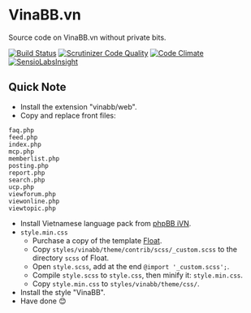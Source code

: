 # VinaBB.vn
Source code on VinaBB.vn without private bits.

[![Build Status](https://travis-ci.org/VinaBB/VinaBB.vn.svg?branch=master)](https://travis-ci.org/VinaBB/VinaBB.vn)
[![Scrutinizer Code Quality](https://scrutinizer-ci.com/g/VinaBB/VinaBB.vn/badges/quality-score.png?b=master)](https://scrutinizer-ci.com/g/VinaBB/VinaBB.vn/?branch=master)
[![Code Climate](https://codeclimate.com/github/VinaBB/VinaBB.vn/badges/gpa.svg)](https://codeclimate.com/github/VinaBB/VinaBB.vn)
[![SensioLabsInsight](https://insight.sensiolabs.com/projects/791226a3-5228-429d-9f3a-20f9a9404b7b/mini.png)](https://insight.sensiolabs.com/projects/791226a3-5228-429d-9f3a-20f9a9404b7b)

## Quick Note
* Install the extension "vinabb/web".
* Copy and replace front files:
```
faq.php
feed.php
index.php
mcp.php
memberlist.php
posting.php
report.php
search.php
ucp.php
viewforum.php
viewonline.php
viewtopic.php
```
* Install Vietnamese language pack from [phpBB iVN](https://github.com/VinaBB/phpBB.iVN).
* `style.min.css`
  * Purchase a copy of the template [Float](https://themeforest.net/item/float/17838778).
  * Copy `styles/vinabb/theme/contrib/scss/_custom.scss` to the directory `scss` of Float.
  * Open `style.scss`, add at the end `@import '_custom.scss';`.
  * Compile `style.scss` to `style.css`, then minify it: `style.min.css`.
  * Copy `style.min.css` to `styles/vinabb/theme/css/`.
* Install the style "VinaBB".
* Have done 😊
